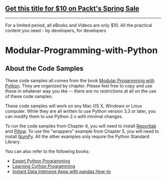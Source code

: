 ## [Get this title for $10 on Packt's Spring Sale](https://www.packt.com/B05012?utm_source=github&utm_medium=packt-github-repo&utm_campaign=spring_10_dollar_2022)
-----
For a limited period, all eBooks and Videos are only $10. All the practical content you need \- by developers, for developers

# Modular-Programming-with-Python


About the Code Samples
----------------------

These code samples all comes from the book [Modular Progarmming with Python](https://www.packtpub.com/application-development/modular-programming-python?utm_source=github&utm_medium=related&utm_campaign=9781785884481).
They are organized by chapter.  Please feel free to copy and use these in
whatever way you like -- there are no restrictions at all on the use of these
code samples.

These code samples will work on any Mac OS X, Windows or Linux computer.  While
 they are all written to use Python version 3.3 or later, you can modify them to
use Python 2.x with minimal changes.

To run the code samples from Chapter 4, you will need to install [Reportlab](http://www.reportlab.com/opensource/) and [Pillow](http://python-pillow.org/). To use the "wrappers" example from Chapter 5, you will need to install [NumPy](http://www.numpy.org/).
All the other examples only require the Python Standard Library.

You can also refer to the following books:

* [Expert Python Programming](https://www.packtpub.com/application-development/expert-python-programming?utm_source=github&utm_medium=related&utm_campaign=9781847194947)
* [Learning Cython Programming](https://www.packtpub.com/application-development/learning-cython-programming?utm_source=github&utm_medium=related&utm_campaign=9781783280797)
* [Instant Data Intensive Apps with pandas How-to](https://www.packtpub.com/big-data-and-business-intelligence/instant-data-intensive-apps-pandas-how-instant?utm_source=github&utm_medium=related&utm_campaign=9781782165583)
